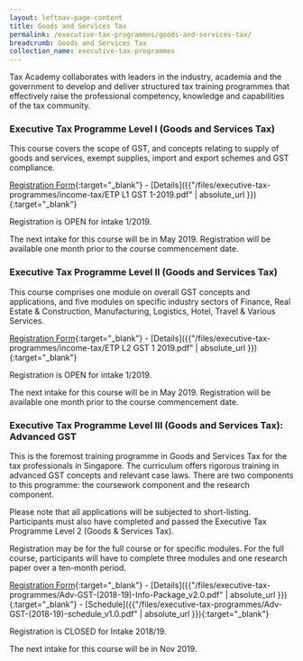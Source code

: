 ```yaml
---
layout: leftnav-page-content
title: Goods and Services Tax
permalink: /executive-tax-programmes/goods-and-services-tax/
breadcrumb: Goods and Services Tax
collection_name: executive-tax-programmes
---
```


Tax Academy collaborates with leaders in the industry, academia and the government to develop and deliver structured tax training programmes that effectively raise the professional competency, knowledge and capabilities of the tax community.

### **Executive Tax Programme Level I (Goods and Services Tax)**

This course covers the scope of GST, and concepts relating to supply of goods and services, exempt supplies, import and export schemes and GST compliance.

[Registration Form](https://docs.google.com/forms/d/e/1FAIpQLScccIX23UDQywGyRXzJOZO5G4lnaUAyiO8-dVasrionHHanKg/closedform){:target="_blank"} - [Details]({{"/files/executive-tax-programmes/income-tax/ETP L1 GST 1-2019.pdf" | absolute_url }}){:target="_blank"}

Registration is OPEN for intake 1/2019.

The next intake for this course will be in May 2019. Registration will be available one month prior to the course commencement date.

### **Executive Tax Programme Level II (Goods and Services Tax)**

This course comprises one module on overall GST concepts and applications, and five modules on specific industry sectors of Finance, Real Estate & Construction, Manufacturing, Logistics, Hotel, Travel & Various Services.

[Registration Form](https://docs.google.com/forms/d/e/1FAIpQLScccIX23UDQywGyRXzJOZO5G4lnaUAyiO8-dVasrionHHanKg/closedform){:target="_blank"} - [Details]({{"/files/executive-tax-programmes/income-tax/ETP L2 GST 1 2019.pdf" | absolute_url }}){:target="_blank"}

Registration is OPEN for intake 1/2019.

The next intake for this course will be in May 2019. Registration will be available one month prior to the course commencement date.

### **Executive Tax Programme Level III (Goods and Services Tax): Advanced GST**

This is the foremost training programme in Goods and Services Tax for the tax professionals in Singapore. The curriculum offers rigorous training in advanced GST concepts and relevant case laws. There are two components to this programme: the coursework component and the research component.

Please note that all applications will be subjected to short-listing. Participants must also have completed and passed the Executive Tax Programme Level 2 (Goods & Services Tax).

Registration may be for the full course or for specific modules. For the full course, participants will have to complete three modules and one research paper over a ten-month period.

[Registration Form](https://docs.google.com/forms/d/e/1FAIpQLSeSs-gHSMLzE5jSiH7A5xauZVrLOqpmb760XA3BS3FST9qbCg/viewform){:target="_blank"} - [Details]({{"/files/executive-tax-programmes/Adv-GST-(2018-19)-Info-Package_v2.0.pdf" | absolute_url }}){:target="_blank"} - [Schedule]({{"/files/executive-tax-programmes/Adv-GST-(2018-19)-schedule_v1.0.pdf" | absolute_url }}){:target="_blank"}

Registration is CLOSED for Intake 2018/19.

The next intake for this course will be in Nov 2019.
